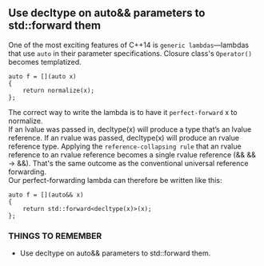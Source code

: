 ## Use decltype on auto&& parameters to std::forward them
One of the most exciting features of C++14 is `generic lambdas`—lambdas that use `auto` in their parameter specifications. Closure class's `Operator()` becomes templatized. 
``` 
auto f = [](auto x)
{ 
    return normalize(x); 
}; 
```
The correct way to write the lambda is to have it `perfect-forward` x to normalize.     
If an lvalue was passed in, decltype(x) will produce a type that’s an lvalue reference. If an rvalue was passed, decltype(x) will produce an rvalue reference type. Applying the `reference-collapsing rule` that an rvalue reference to an rvalue reference becomes a single rvalue reference (&& && -> &&). That's the same outcome as the conventional universal reference forwarding.   
Our perfect-forwarding lambda can therefore be written like this:
```
auto f = [](auto&& x)
{ 
    return std::forward<decltype(x)>(x); 
};
```
### THINGS TO REMEMBER
* Use decltype on auto&& parameters to std::forward them.